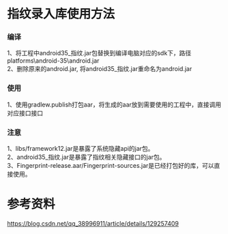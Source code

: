 # 指纹录入库使用方法  
### 编译  
1、将工程中android35_指纹.jar包替换到编译电脑对应的sdk下，路径platforms\android-35\android.jar  
2、删除原来的android.jar, 将android35_指纹.jar重命名为android.jar  
  
### 使用  
1、使用gradlew.publish打包aar，将生成的aar放到需要使用的工程中，直接调用对应接口接口  
  
### 注意  
1、libs/framework12.jar是暴露了系统隐藏api的jar包。  
2、android35_指纹.jar是暴露了指纹相关隐藏接口的jar包。  
3、Fingerprint-release.aar/Fingerprint-sources.jar是已经打包好的库，可以直接使用。  
  
# 参考资料  
https://blog.csdn.net/qq_38996911/article/details/129257409